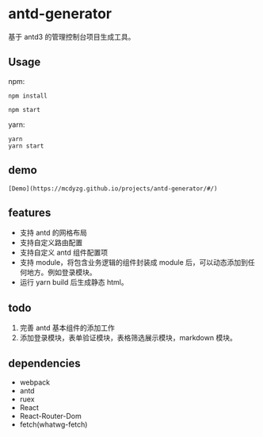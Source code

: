 # antd-generator

基于 antd3 的管理控制台项目生成工具。

## Usage

npm:

```
npm install

npm start
```

yarn:

```
yarn
yarn start
```

## demo

    [Demo](https://mcdyzg.github.io/projects/antd-generator/#/)

## features

*   支持 antd 的网格布局
*   支持自定义路由配置
*   支持自定义 antd 组件配置项
*   支持 module，将包含业务逻辑的组件封装成 module 后，可以动态添加到任何地方。例如登录模块。
*   运行 yarn build 后生成静态 html。

## todo

1.  完善 antd 基本组件的添加工作
2.  添加登录模块，表单验证模块，表格筛选展示模块，markdown 模块。

## dependencies

*   webpack
*   antd
*   ruex
*   React
*   React-Router-Dom
*   fetch(whatwg-fetch)
